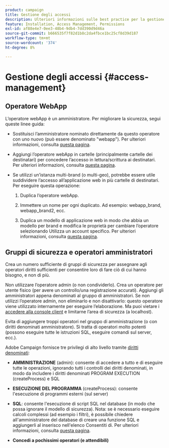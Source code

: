```yaml
---
product: campaign
title: Gestione degli accessi
description: Ulteriori informazioni sulle best practice per la gestione degli accessi
feature: Installation, Access Management, Permissions
exl-id: af88e4e7-0ee3-48b4-9db4-7dd390d9d46a
source-git-commit: b666535f7f82d1b8c2da4fbce1bc25cf8d39d187
workflow-type: tm+mt
source-wordcount: '374'
ht-degree: 8%

---
```


# Gestione degli accessi {#access-management}



## Operatore WebApp

L’operatore webApp è un amministratore. Per migliorare la sicurezza, segui queste linee guida:

* Sostituisci l’amministratore nominato direttamente da questo operatore con uno nuovo (può essere denominato &quot;webapp&quot;). Per ulteriori informazioni, consulta [questa pagina](../../platform/using/access-management.md).

* Aggiungi l’operatore webApp in cartelle (principalmente cartelle dei destinatari) per concedere l’accesso in lettura/scrittura ai destinatari. Per ulteriori informazioni, consulta [questa pagina](../../platform/using/access-management.md).

* Se utilizzi un’istanza multi-brand (o multi-geo), potrebbe essere utile suddividere l’accesso all’applicazione web in più cartelle di destinatari. Per eseguire questa operazione:

   1. Duplica l’operatore webApp.

   1. Immettere un nome per ogni duplicato. Ad esempio: webapp_brand, webapp_brand2, ecc.

   1. Duplica un modello di applicazione web in modo che abbia un modello per brand e modifica le proprietà per cambiare l’operatore selezionando Utilizza un account specifico.  Per ulteriori informazioni, consulta [questa pagina](../../web/using/defining-web-forms-properties.md).

## Gruppi di sicurezza e operatori amministratori

Crea un numero sufficiente di gruppi di sicurezza per assegnare agli operatori diritti sufficienti per consentire loro di fare ciò di cui hanno bisogno, e non di più.

Non utilizzare l’operatore admin (o non condividerlo). Crea un operatore per utente fisico (per avere un controllo/una registrazione accurati). Aggiungi gli amministratori appena denominati al gruppo di amministratori. Se non utilizzi l’operatore admin, non eliminarlo e non disattivarlo: questo operatore viene utilizzato internamente per eseguire l’elaborazione. Ma puoi vietare i [accedere alla console client](../../platform/using/access-management.md) e limitarne l’area di sicurezza (a localhost).

Evita di aggiungere troppi operatori nel gruppo di amministrazione (o con diritti denominati amministratore). Si tratta di operatori molto potenti (possono eseguire tutte le istruzioni SQL, eseguire comandi sul server, ecc.).

Adobe Campaign fornisce tre privilegi di alto livello tramite [diritti denominati](../../platform/using/access-management.md#named-rights):

* **AMMINISTRAZIONE** (admin): consente di accedere a tutto e di eseguire tutte le operazioni, ignorando tutti i controlli dei diritti denominati, in modo da includere i diritti denominati PROGRAM EXECUTION (createProcess) e SQL

* **ESECUZIONE DEL PROGRAMMA** (createProcess): consente l&#39;esecuzione di programmi esterni (sul server)

* **SQL**: consente l&#39;esecuzione di script SQL nel database (in modo che possa ignorare il modello di sicurezza). Nota: se è necessario eseguire calcoli complessi (ad esempio i filtri), è possibile chiedere all&#39;amministratore del database di creare una funzione SQL e aggiungerli al inserisco nell&#39;elenco Consentiti di. Per ulteriori informazioni, consulta [questa pagina](../../installation/using/scripting-coding-guidelines.md).

* **Concedi a pochissimi operatori (e attendibili)**
